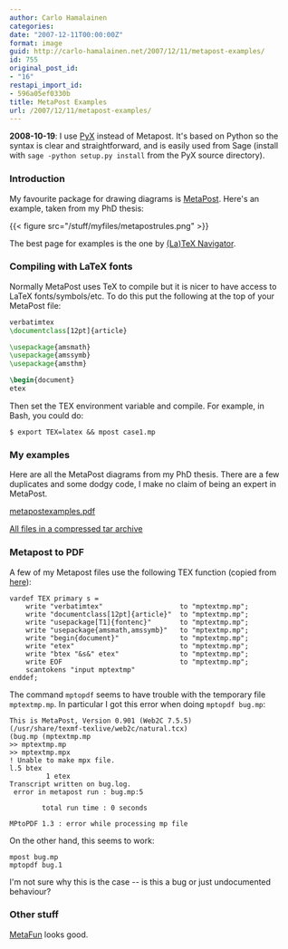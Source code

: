 ```yaml
---
author: Carlo Hamalainen
categories:
date: "2007-12-11T00:00:00Z"
format: image
guid: http://carlo-hamalainen.net/2007/12/11/metapost-examples/
id: 755
original_post_id:
- "16"
restapi_import_id:
- 596a05ef0330b
title: MetaPost Examples
url: /2007/12/11/metapost-examples/
---
```


**2008-10-19**: I use [PyX](https://pyx-project.org/) instead of Metapost. It's based on Python so the syntax is clear and straightforward, and is easily used from Sage (install with ``sage -python setup.py install`` from the PyX source directory).

### Introduction

My favourite package for drawing diagrams is [MetaPost](http://en.wikipedia.org/wiki/MetaPost). Here's an example, taken from my PhD thesis:

{{< figure src="/stuff/myfiles/metapostrules.png" >}}

The best page for examples is the one by [(La)TeX Navigator](http://tex.loria.fr/prod-graph/zoonekynd/metapost/metapost.html).

### Compiling with LaTeX fonts

Normally MetaPost uses TeX to compile but it is nicer to have access to LaTeX fonts/symbols/etc. To do this put the following at the top of your MetaPost file: 

```latex
verbatimtex
\documentclass[12pt]{article}

\usepackage{amsmath}
\usepackage{amssymb}
\usepackage{amsthm}

\begin{document}
etex
```

Then set the TEX environment variable and compile. For example, in  
Bash, you could do:

    $ export TEX=latex && mpost case1.mp

### My examples

Here are all the MetaPost diagrams from my PhD thesis. There are a few duplicates and some dodgy code, I make no claim of being an expert in MetaPost. 

[metapostexamples.pdf](/stuff/myfiles/metapost/metapostexamples/metapostexamples.pdf) 

[All files in a compressed tar archive](/stuff/myfiles/metapost/metapostexamples.tgz) 

### Metapost to PDF

A few of my Metapost files use the following TEX function (copied from [here](http://tex.loria.fr/prod-graph/zoonekynd/metapost/macros.mp)):

```
vardef TEX primary s =
    write "verbatimtex"                   to "mptextmp.mp";
    write "documentclass[12pt]{article}"  to "mptextmp.mp";
    write "usepackage[T1]{fontenc}"       to "mptextmp.mp";
    write "usepackage{amsmath,amssymb}"   to "mptextmp.mp";
    write "begin{document}"               to "mptextmp.mp";
    write "etex"                          to "mptextmp.mp";
    write "btex "&s&" etex"               to "mptextmp.mp";
    write EOF                             to "mptextmp.mp";
    scantokens "input mptextmp"
enddef;
```

The command ``mptopdf`` seems to have trouble with the temporary file ``mptextmp.mp``. In particular I got this error when doing ``mptopdf bug.mp``:

    This is MetaPost, Version 0.901 (Web2C 7.5.5)
    (/usr/share/texmf-texlive/web2c/natural.tcx)
    (bug.mp (mptextmp.mp
    >> mptextmp.mp
    >> mptextmp.mpx
    ! Unable to make mpx file.
    l.5 btex
             1 etex
    Transcript written on bug.log.
     error in metapost run : bug.mp:5

            total run time : 0 seconds

    MPtoPDF 1.3 : error while processing mp file

On the other hand, this seems to work:

```
mpost bug.mp
mptopdf bug.1
```

I'm not sure why this is the case -- is this a bug or just undocumented behaviour?

###  Other stuff

[MetaFun](http://wiki.contextgarden.net/MetaFun) looks good. 